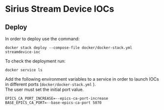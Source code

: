 # Sirius Stream Device IOCs
## Deploy
In order to deploy use the command:
```
docker stack deploy --compose-file docker/docker-stack.yml streamdevice-ioc
```
To check the deployment run:
```
docker service ls
```
Add the following environment variables to a service in order to launch IOCs in different ports (`docker/docker-stack.yml` ).<br>
The user must set the initial port value.

```
EPICS_CA_PORT_INCREASE=--epics-ca-port-increase
BASE_EPICS_CA_PORT=--base-epics-ca-port 5070
```
